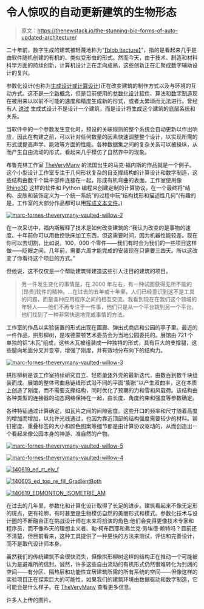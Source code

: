 # 令人惊叹的自动更新建筑的生物形态

> 原文：<https://thenewstack.io/the-stunning-bio-forms-of-auto-updated-architecture/>

二十年前，数字生成的建筑被轻蔑地称为“[【blob itecture】](https://en.wikipedia.org/wiki/Blobitecture)”，指的是看起来几乎是由软件随机创建的有机的、类似变形虫的形式。然而今天，由于技术、制造和材料科学方面的持续创新，计算机设计正在走向成熟，这些创新正在汇聚成数字辅助设计的复兴。

参数化设计(也称为[生成设计或计算设计](http://immaginoteca.com/parametric-vs-computational-design/))正在改变建筑的制作方式以及与环境的互动方式。这[不是一个新概念](http://www.danieldavis.com/a-history-of-parametric/)，但是目前使用的[参数化设计软件](https://en.wikipedia.org/wiki/Parametric_design#Software)、算法和[数字制造](https://thenewstack.io/emerging-objects-3d-printing-pioneers-will-build-houses-salt/)现在被用来以以前不可能的速度和精度生成新的形式，或者太繁琐而无法进行。曾经有人 [说过](http://www.cadalyst.com/cad/building-design/generative-design-is-changing-face-architecture-12948) 生成式设计不是设计一个建筑，而是设计将生成这个建筑的底层系统和关系。

当软件中的一个参数发生变化时，预设的关联规则的整个系统会自动更新以作出响应，因此在构建之前，可以针对任何数量的因素快速调整整个设计，以实现所需的形式或提高声学、能效等方面的性能。各种数据集之间的复杂关系可以被操纵，从而产生自由流动的形式，看起来几乎模仿了自然界中的现象。

布鲁克林工作室 [TheVeryMany](http://theverymany.com/) 的法国出生的马克·福内斯的作品就是一个例子。这个小型设计工作室专注于几何形状复杂的自支撑结构的计算设计和数字制造，这些结构由数千个扁平部件连接在一起，形成有机弯曲的表面。工作室使用像 [Rhino3D](https://www.rhino3d.com/) 这样的软件和 Python 编程来创建定制的计算协议，在一个最终将“结构、皮肤和装饰定义为一个统一系统”的过程中玩“结构找形和描述性几何”(有趣的是，工作室的大部分作品都可以用[写成文本文件](http://www.core77.com/posts/32359/Tech-Specs-Marc-Fornes-Founder-of-THEVERYMANY)。)

[![marc-fornes-theverymany-vaulted-willow-2](img/fdcf5b04c447218193ffcf119685f703.png)](https://thenewstack.io/wp-content/uploads/2015/04/marc-fornes-theverymany-vaulted-willow-2.jpg)

在一次采访中，福内斯解释了技术是如何改变建筑的:“我认为改变的是事物的速度。十年前你可以用数控铣床加工东西，但这需要时间，因为机器性能较差。现在你可以去切割，比如说，100，000 个零件——我们有时会为我们的一些项目这样做——眨眼之间。几年前，需要六周才能完成的安装现在只需要三四天。所以这改变了你看待这个项目的方式。”

但他说，这不仅仅是一个帮助建筑师建造这些引人注目的建筑的项目。

> 另一件发生变化的事情是，在 2000 年左右，有一种试图获得无所不能的[昂贵]软件的精神。…在过去的五年或十年里，人们已经意识到这不是工具的问题，而是各种应用程序之间的相互交流。我看到现在在我们这个领域的年轻人——他们不再专注于一件事，他们只是从一个平台跳到另一个平台，他们找到了一种非常快速地完成事情的方法。

工作室的作品以实验装置的形式出现在画廊、弹出式商店和公园的亭子里。最近的一件作品，拱形柳树，是埃德蒙顿艺术委员会为当地公园委托的。展馆由 721 个单独的铝“木瓦”组成，这些木瓦被组装成一种独特的形式，具有巨大的支撑腿，这些腿向地面分叉并变窄，增强了刚度，并有效地分布向下的结构力。

[![marc-fornes-theverymany-vaulted-willow-3](img/8736696d21ce95fd00e0a9ded0029334.png)](https://thenewstack.io/wp-content/uploads/2015/04/marc-fornes-theverymany-vaulted-willow-3.jpg)

拱形柳树是该工作室持续研究自立、轻质[单体](https://en.wikipedia.org/wiki/Monocoque)外壳的最新迭代，由数百到数千块组装而成。展馆的整体弯曲悬链线形式沿不同的平面“膨胀”以产生双曲率，这在本质上创造了刚度，而不需要支撑结构，同时优化了预期的力和雪和风载荷。该结构由各种类型的连接器的动态网络保持在一起，由长度、角度约束和强度等参数确定。

各种特征通过计算确定，如瓦片之间的间隙密度。这些开口的频率和尺寸随着高度的增加而增加，以允许光线通过，也因为靠近顶部的结构强度需要较少的材料。铆钉密度、重叠标签的大小和颜色图案等细节都是由计算协议驱动的，从而创造出一个看起来像公园本身的神游、准自然的产物。

[![marc-fornes-theverymany-vaulted-willow-5](img/db2d1ed6860f324ca61a93c3d055b1d0.png)](https://thenewstack.io/wp-content/uploads/2015/04/marc-fornes-theverymany-vaulted-willow-5.jpg)

[![marc-fornes-theverymany-vaulted-willow-4](img/f2d479fa02af153b85fbbffc019435fa.png)](https://thenewstack.io/wp-content/uploads/2015/04/marc-fornes-theverymany-vaulted-willow-4.jpg)

[![140619_ed_rt_elv_f](img/a1baec84e6a38e3075e54a03f1285158.png)](https://thenewstack.io/wp-content/uploads/2015/04/marc-fornes-theverymany-vaulted-willow-7.jpg)

[![140605_ed_top_re_fill_GradientBoth](img/5b4b6c179fc6e36c0c5c9861329d246e.png)](https://thenewstack.io/wp-content/uploads/2015/04/marc-fornes-theverymany-vaulted-willow-8.jpg)

[![140619_EDMONTON_ISOMETRIE_AM](img/784a01043fa45660e14b1b50427ead79.png)](https://thenewstack.io/wp-content/uploads/2015/04/marc-fornes-theverymany-vaulted-willow-9.jpg)

在过去的几年里，参数化和计算化设计取得了长足的进步。建筑看起来不像无定形的斑点，更有轮廓，有时甚至是生物模仿自然的美丽形式和模式。参数化技术与设计圈的不断融合正在挑战设计师在未来将扮演的角色:他们会变得更像技术专家和程序员，而不像昨天的理想主义者、勒·柯布西耶和弗兰克·劳埃德·赖特吗？目前还不清楚，但目前看来，这种工具提供了一种更快的方法来测试，评估和完善设计，而不是取代设计师本身。

虽然我们的传统建筑不会很快消失，但像拱形柳树这样的结构正在推动一个可能被认为是避难所的信封。诚然，许多这些自由流动的有机形式仍然很难转化为封闭的空间——有分区、隔热层和功能性宜居建筑所需的所有系统的空间——但像这样的实验项目正在探索巨大的可能性，如果我们的建筑环境由数据驱动和数字制造，它可能会是什么样子。在 [TheVeryMany](http://theverymany.com/) 查看更多信息。

许多人上传的图片。

<svg xmlns:xlink="http://www.w3.org/1999/xlink" viewBox="0 0 68 31" version="1.1"><title>Group</title> <desc>Created with Sketch.</desc></svg>